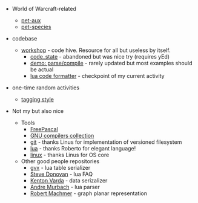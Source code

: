 * World of Warcraft-related
  * [pet-aux](https://github.com/martin-eden/pet_aux)
  * [pet-species](https://github.com/martin-eden/pet_species_to_csv)

* codebase
  * [workshop](https://github.com/martin-eden/workshop) - code hive. Resource for all but useless by itself.
    * [code_state](https://github.com/martin-eden/workshop_users-code_state) - abandoned but was nice try (requires yEd)
    * [demo: parse/compile](https://github.com/martin-eden/workshop_users-parse_compile) - rarely updated but most examples should be actual
    * [lua code formatter](https://github.com/martin-eden/lua_code_formatter) - checkpoint of my current activity

* one-time random activities
  * [tagging style](https://github.com/martin-eden/tagging_guideline)

* Not my but also nice
  * Tools
    * [FreePascal](https://github.com/graemeg/freepascal)
    * [GNU compilers collection](https://github.com/gcc-mirror/gcc)
    * [git](https://github.com/git/git) - thanks Linus for implementation of versioned filesystem
    * [lua](https://github.com/lua/lua) - thanks Roberto for elegant language!
    * [linux](https://github.com/torvalds/linux) - thanks Linus for OS core
  * Other good people repositories
    * [gvx](https://github.com/gvx/Ser) - lua table serializer
    * [Steve Donovan](https://github.com/stevedonovan/luafaq) - lua FAQ
    * [Kenton Varda](https://github.com/sandstorm-io/capnproto) - data serizalizer
    * [Andre Murbach](https://github.com/andremm/lua-parser) - lua parser
    * [Robert Machmer](https://github.com/rm-code/Graphoon) - graph planar representation
